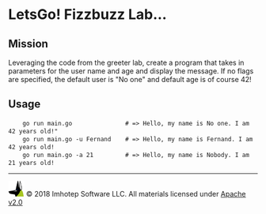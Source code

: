 # LetsGo! Fizzbuzz Lab...

## Mission

Leveraging the code from the greeter lab, create a program that
takes in parameters for the user name and age and display the
message. If no flags are specified, the default user is "No one"
and default age is of course 42!

## Usage

```shell
	go run main.go               # => Hello, my name is No one. I am 42 years old!"
	go run main.go -u Fernand    # => Hello, my name is Fernand. I am 42 years old!
	go run main.go -a 21         # => Hello, my name is Nobody. I am 21 years old!
```

---
<img src="../assets/imhotep_logo.png" width="32" height="auto"/> © 2018 Imhotep Software LLC.
All materials licensed under [Apache v2.0](http://www.apache.org/licenses/LICENSE-2.0)